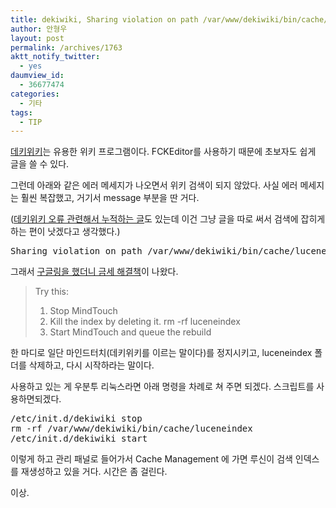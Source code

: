 ```yaml
---
title: dekiwiki, Sharing violation on path /var/www/dekiwiki/bin/cache/luceneindex/default-queue/data_1.bin
author: 안형우
layout: post
permalink: /archives/1763
aktt_notify_twitter:
  - yes
daumview_id:
  - 36677474
categories:
  - 기타
tags:
  - TIP
---
```

[데키위키][1]는 유용한 위키 프로그램이다. FCKEditor를 사용하기 때문에 초보자도 쉽게 글을 쓸 수 있다.

그런데 아래와 같은 에러 메세지가 나오면서 위키 검색이 되지 않았다. 사실 에러 메세지는 훨씬 복잡했고, 거기서 message 부분을 딴 거다.

([데키위키 오류 관련해서 누적하는 글][2]도 있는데 이건 그냥 글을 따로 써서 검색에 잡히게 하는 편이 낫겠다고 생각했다.)

<pre>Sharing violation on path /var/www/dekiwiki/bin/cache/luceneindex/default-queue/data_1.bin</pre>

그래서 [구글링을 했더니 금세 해결책][3]이 나왔다.

> Try this:  
> 1. Stop MindTouch  
> 2. Kill the index by deleting it. rm -rf luceneindex  
> 3. Start MindTouch and queue the rebuild

한 마디로 일단 마인드터치(데키위키를 이르는 말이다)를 정지시키고, luceneindex 폴더를 삭제하고, 다시 시작하라는 말이다.

사용하고 있는 게 우분투 리눅스라면 아래 명령을 차례로 쳐 주면 되겠다. 스크립트를 사용하면되겠다.

<pre>/etc/init.d/dekiwiki stop
rm -rf /var/www/dekiwiki/bin/cache/luceneindex
/etc/init.d/dekiwiki start</pre>

이렇게 하고 관리 패널로 들어가서 Cache Management 에 가면 루신이 검색 인덱스를 재생성하고 있을 거다. 시간은 좀 걸린다.

이상.

 [1]: http://www.mindtouch.com/
 [2]: http://mytory.net/archives/233 "dekiwiki 오류와 해결책 계속 쓰는 페이지"
 [3]: http://forums.developer.mindtouch.com/showthread.php?8065-Search-index-empty-error-after-upgrading-to-Olympic&p=41121#post41121